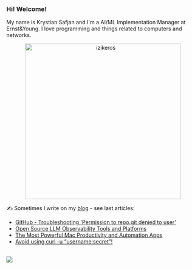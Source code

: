 ### Hi! Welcome!

<!-- INTRO -->
<p>My name is Krystian Safjan and I'm a AI/ML Implementation Manager at Ernst&Young. I love programming and things related to computers and networks.</p>

<!-- TECHNOLOGIES AND STATS -->
<center>
<!-- <p><img align="left" src="https://github-readme-stats.vercel.app/api/top-langs?username=izikeros&show_icons=true&locale=en&layout=compact" alt="izikeros" /></p> -->

<p>&nbsp;<img align="center" src="https://github-readme-stats.vercel.app/api?username=izikeros&count_private=true&show_icons=true" alt="izikeros" width="410" /></p>
</center>

<!-- MY WRITINGS -->
✍️ Sometimes I write on my [blog](http://safjan.com) - see last articles:
<!-- BLOG-POST-LIST:START -->
- [GitHub - Troubleshooting &#39;Permission to repo.git denied to user&#39;](https://www.safjan.com/github-permission-to-repogit-denied-to-user/)
- [Open Source LLM Observability Tools and Platforms](https://www.safjan.com/open-source-llm-observability-tools-and-platforms/)
- [The Most Powerful Mac Productivity and Automation Apps](https://www.safjan.com/the-most-powerful-mac-productivity-and-automation-apps/)
- [Avoid using curl -u “username:secret”!](https://www.safjan.com/avoid-using-curl-u-usernamesecret/)
<!-- BLOG-POST-LIST:END -->

<!-- TROPHY -->
<br />
<img src="https://github-profile-trophy.vercel.app/?username=izikeros&theme=nord&no-frame=true&margin-w=10&column=7" />
